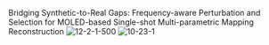 Bridging Synthetic-to-Real Gaps: Frequency-aware Perturbation and Selection for MOLED-based Single-shot Multi-parametric Mapping Reconstruction
![12-2-1-500](https://github.com/user-attachments/assets/58e5acc8-946d-41ae-a564-e6800e84cf76)
![10-23-1](https://github.com/user-attachments/assets/f22b3180-5365-419d-a810-39e46d84291a)
